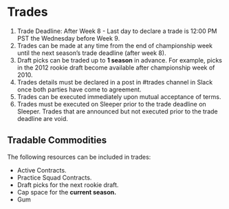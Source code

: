 # Trades

1. Trade Deadline: After Week 8 - Last day to declare a trade is 12:00 PM PST the Wednesday before Week 9. 
2. Trades can be made at any time from the end of championship week until the next season’s trade deadline (after week 8).
3. Draft picks can be traded up to **1 season** in advance. For example, picks in the 2012 rookie draft become available after championship week of 2010.
4. Trades details must be declared in a post in #trades channel in Slack once both parties have come to agreement.
5. Trades can be executed immediately upon mutual acceptance of terms.
6. Trades must be executed on Sleeper prior to the trade deadline on Sleeper. Trades that are announced but not executed prior to the trade deadline are void. 

## Tradable Commodities

The following resources can be included in trades:

* Active Contracts.
* Practice Squad Contracts.
* Draft picks for the next rookie draft.
* Cap space for the **current season.**
* Gum
